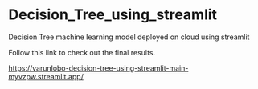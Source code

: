 # Decision_Tree_using_streamlit
Decision Tree machine learning model deployed on cloud using streamlit


Follow this link to check out the final results.

https://varunlobo-decision-tree-using-streamlit-main-myvzpw.streamlit.app/
